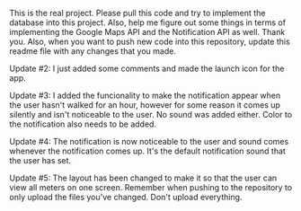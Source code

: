 This is the real project. Please pull this code and try to implement the database into this project. Also, help me figure out some things in terms of implementing the Google Maps API and the Notification API as well. Thank you. Also, when you want to push new code into this repository, update this readme file with any changes that you made.

Update #2: I just added some comments and made the launch icon for the app.

Update #3: I added the funcionality to make the notification appear when the user hasn't walked for an hour, however for some reason it comes up silently and isn't noticeable to the user. No sound was added either. Color to the notification also needs to be added.

Update #4: The notification is now noticeable to the user and sound comes whenever the notification comes up. It's the default notification sound that the user has set.

Update #5: The layout has been changed to make it so that the user can view all meters on one screen. Remember when pushing to the repository to only upload the files you've changed. Don't upload everything.
